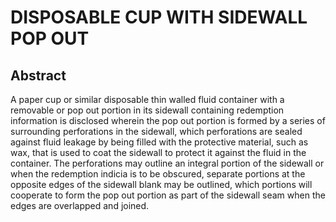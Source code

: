 # DISPOSABLE CUP WITH SIDEWALL POP OUT

## Abstract
A paper cup or similar disposable thin walled fluid container with a removable or pop out portion in its sidewall containing redemption information is disclosed wherein the pop out portion is formed by a series of surrounding perforations in the sidewall, which perforations are sealed against fluid leakage by being filled with the protective material, such as wax, that is used to coat the sidewall to protect it against the fluid in the container. The perforations may outline an integral portion of the sidewall or when the redemption indicia is to be obscured, separate portions at the opposite edges of the sidewall blank may be outlined, which portions will cooperate to form the pop out portion as part of the sidewall seam when the edges are overlapped and joined.